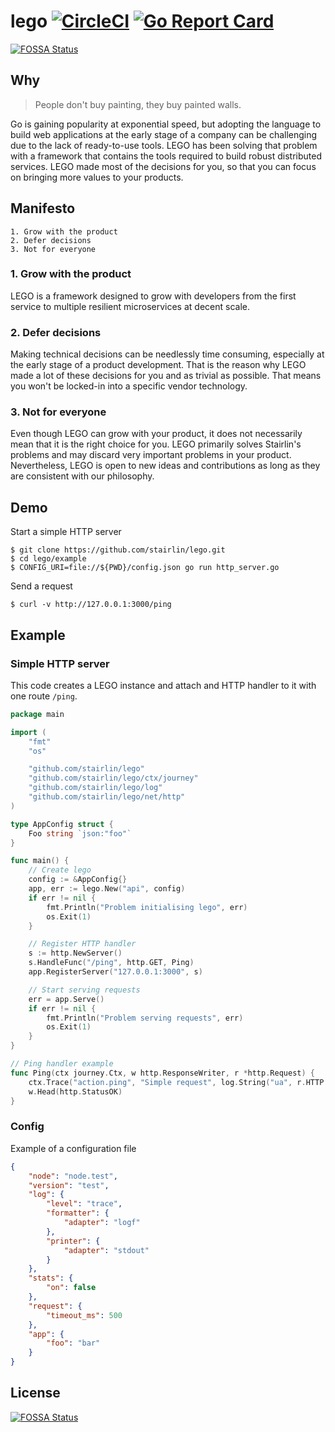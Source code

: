 # lego [![CircleCI](https://circleci.com/gh/stairlin/lego.svg?style=svg)](https://circleci.com/gh/stairlin/lego) [![Go Report Card](https://goreportcard.com/badge/github.com/stairlin/lego)](https://goreportcard.com/report/github.com/stairlin/lego)
[![FOSSA Status](https://app.fossa.io/api/projects/git%2Bgithub.com%2Fstairlin%2Flego.svg?type=shield)](https://app.fossa.io/projects/git%2Bgithub.com%2Fstairlin%2Flego?ref=badge_shield)

## Why

> People don't buy painting, they buy painted walls.

Go is gaining popularity at exponential speed, but adopting the language to build web applications at the early stage of a company can be challenging due to the lack of ready-to-use tools. LEGO has been solving that problem with a framework that contains the tools required to build robust distributed services. LEGO made most of the decisions for you, so that you can focus on bringing more values to your products.

## Manifesto

	1. Grow with the product
	2. Defer decisions
	3. Not for everyone

### 1. Grow with the product
LEGO is a framework designed to grow with developers from the first service to multiple resilient microservices at decent scale.

### 2. Defer decisions
Making technical decisions can be needlessly time consuming, especially at the early stage of a product development. That is the reason why LEGO made a lot of these decisions for you and as trivial as possible. That means you won't be locked-in into a specific vendor technology.

### 3. Not for everyone
Even though LEGO can grow with your product, it does not necessarily mean that it is the right choice for you. LEGO primarily solves Stairlin's problems and may discard very important problems in your product. Nevertheless, LEGO is open to new ideas and contributions as long as they are consistent with our philosophy.

## Demo

Start a simple HTTP server

```shell
$ git clone https://github.com/stairlin/lego.git
$ cd lego/example
$ CONFIG_URI=file://${PWD}/config.json go run http_server.go
```

Send a request

```shell
$ curl -v http://127.0.0.1:3000/ping
```

## Example

### Simple HTTP server

This code creates a LEGO instance and attach and HTTP handler to it with one route `/ping`.

```go
package main

import (
	"fmt"
	"os"

	"github.com/stairlin/lego"
	"github.com/stairlin/lego/ctx/journey"
	"github.com/stairlin/lego/log"
	"github.com/stairlin/lego/net/http"
)

type AppConfig struct {
	Foo string `json:"foo"`
}

func main() {
	// Create lego
	config := &AppConfig{}
	app, err := lego.New("api", config)
	if err != nil {
		fmt.Println("Problem initialising lego", err)
		os.Exit(1)
	}

	// Register HTTP handler
	s := http.NewServer()
	s.HandleFunc("/ping", http.GET, Ping)
	app.RegisterServer("127.0.0.1:3000", s)

	// Start serving requests
	err = app.Serve()
	if err != nil {
		fmt.Println("Problem serving requests", err)
		os.Exit(1)
	}
}

// Ping handler example
func Ping(ctx journey.Ctx, w http.ResponseWriter, r *http.Request) {
	ctx.Trace("action.ping", "Simple request", log.String("ua", r.HTTP.UserAgent()))
	w.Head(http.StatusOK)
}

```

### Config

Example of a configuration file

```json
{
    "node": "node.test",
    "version": "test",
    "log": {
        "level": "trace",
        "formatter": {
            "adapter": "logf"
        },
        "printer": {
            "adapter": "stdout"
        }
    },
    "stats": {
        "on": false
    },
    "request": {
        "timeout_ms": 500
    },
    "app": {
        "foo": "bar"
    }
}
```


## License
[![FOSSA Status](https://app.fossa.io/api/projects/git%2Bgithub.com%2Fstairlin%2Flego.svg?type=large)](https://app.fossa.io/projects/git%2Bgithub.com%2Fstairlin%2Flego?ref=badge_large)